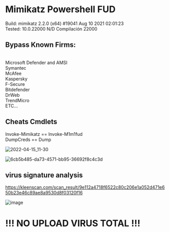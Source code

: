 # Mimikatz Powershell FUD

Build: mimikatz 2.2.0 (x64) #19041 Aug 10 2021 02:01:23<br>
Tested: 10.0.22000 N/D Compilación 22000

## Bypass Known Firms:
<br>
Microsoft Defender and AMSI<br>
Symantec <br>
McAfee<br>
Kaspersky<br>
F-Secure <br>
Bitdefender <br>
DrWeb <br>
TrendMicro<br>
ETC...<br>

## Cheats Cmdlets


Invoke-Mimikatz == Invoke-M1m1fud<br>
DumpCreds == Dump


![2022-04-15_11-30](https://user-images.githubusercontent.com/66162160/163596735-e60f6223-7345-457b-bcda-790b3ecf3081.png)

![6cb5b485-da73-4571-bb95-36692f8c4c3d](https://user-images.githubusercontent.com/66162160/163624261-e5edaa4c-8ca0-43fc-871d-1c524936d6b4.jpeg)



## virus signature analysis

https://kleenscan.com/scan_result/9e112a4718f6522c80c206e1a052d471e650b23e46c89ae8a9530d8f03120f16

![image](https://user-images.githubusercontent.com/66162160/163596951-061b9965-3524-439a-b81a-9a4fe932d4b0.png)


# !!! NO UPLOAD VIRUS TOTAL !!!
